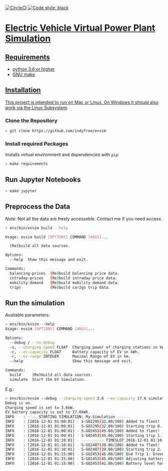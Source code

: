 [![CircleCI](https://circleci.com/gh/indyfree/evsim.svg?style=svg)](https://circleci.com/gh/indyfree/evsim) <a href="https://github.com/ambv/black"><img alt="Code style: black" src="https://img.shields.io/badge/code%20style-black-000000.svg">

# Electric Vehicle Virtual Power Plant Simulation

## Requirements
- python 3.6 or higher
- GNU make

## Installation
This project is intended to run on Mac or Linux. On Windows it should also work via the [Linux Subsystem](https://docs.microsoft.com/en-us/windows/wsl/install-win10).

### Clone the Repository

```bash
> git clone https://github.com/indyfree/evsim
```

### Install required Packages
Installs virtual environment and dependencies with `pip`:

```bash
> make requirements
```

## Run Jupyter Notebooks

``` bash
> make jupyter
```

## Preprocess the Data
*Note:* Not all the data are freely accesseble. Contact me if you need access.

```bash
> env/bin/evsim build --help

Usage: evsim build [OPTIONS] COMMAND [ARGS]...

  (Re)build all data sources.

Options:
  --help  Show this message and exit.

Commands:
  balancing-prices  (Re)build balancing price data.
  intraday-prices   (Re)build intraday price data.
  mobility-demand   (Re)build mobility demand data.
  trips             (Re)build car2go trip data.
```


## Run the simulation
Available parameters:

```bash
> env/bin/evsim --help
Usage: evsim [OPTIONS] COMMAND [ARGS]...

Options:
  --debug / --no-debug
  -s, --charging-speed FLOAT  Charging power of charging stations in kW.
  -c, --ev-capacity FLOAT     Battery capacity of EV in kWh.
  -r, --ev-range INTEGER      Maximal Range of EV in km.
  --help                      Show this message and exit.

Commands:
  build     (Re)build all data sources.
  simulate  Start the EV Simulation.

```

E.g.:

``` sh
> env/bin/evsim --debug --charging-speed 3.6 --ev-capacity 17.6 simulate --name My-Simulation                                                                                                ~/uni/evsim master 2+
Debug is on.
Charging speed is set to 3.6kW.
EV battery capacity is set to 17.6kWh.
INFO    : ---- STARTING SIMULATION: My-Simulation -----
INFO    : [2016-12-01 01:00:01] - S-GO2295(32.00/100) Added to fleet!
INFO    : [2016-12-01 01:00:01] - S-GO2295(32.00/100) Starting trip 0.
INFO    : [2016-12-01 01:00:01] - S-GO2453(45.00/100) Added to fleet!
INFO    : [2016-12-01 01:00:01] - S-GO2453(45.00/100) Starting trip 1.
INFO    : [2016-12-01 01:10:01] - ---------- TIMESLOT 2016-12-01 01:10:01 ----------
INFO    : [2016-12-01 01:10:01] - S-GO2487(39.00/100) Added to fleet!
INFO    : [2016-12-01 01:10:01] - S-GO2487(39.00/100) Starting trip 2.
INFO    : [2016-12-01 01:15:00] - S-GO2453(45.00/100) End Trip 1: Drove for 15.00 minutes and consumed 3% charge.
INFO    : [2016-12-01 01:15:00] - S-GO2453(45.00/100) Adjusting battery level...
INFO    : [2016-12-01 01:15:00] - S-GO2453(42.00/100) Battery level has been decreased by 3%.
```

